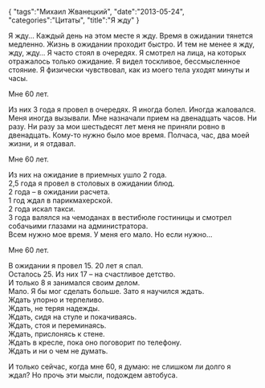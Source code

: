 {
    "tags":"Михаил Жванецкий",
    "date":"2013-05-24",
    "categories":"Цитаты",
    "title":"Я жду"
}

Я жду… Каждый день на этом месте я жду. Время в ожидании тянется медленно. Жизнь в ожидании проходит быстро. И тем не менее я жду, жду, жду… Я часто стоял в очередях. Я смотрел на лица, на которых отражалось только ожидание. Я видел тоскливое, бессмысленное стояние. Я физически чувствовал, как из моего тела уходят минуты и часы.

Мне 60 лет.

Из них 3 года я провел в очередях. Я иногда болел. Иногда жаловался. Меня иногда вызывали. Мне назначали прием на двенадцать часов. Ни разу. Ни разу за мои шестьдесят лет меня не приняли ровно в двенадцать. Кому-то нужно было мое время. Полчаса, час, два моей жизни, и я отдавал.

Мне 60 лет.

Из них на ожидание в приемных ушло 2 года.  
2,5 года я провел в столовых в ожидании блюд.  
2 года – в ожидании расчета.  
1 год ждал в парикмахерской.  
2 года искал такси.  
3 года валялся на чемоданах в вестибюле гостиницы и смотрел собачьими глазами на администратора.  
Всем нужно мое время. У меня его мало. Но если нужно…

Мне 60 лет.

В ожидании я провел 15. 
20 лет я спал.  
Осталось 25. 
Из них 17 – на счастливое детство.  
И только 8 я занимался своим делом.  
Мало. Я бы мог сделать больше. Зато я научился ждать.  
Ждать упорно и терпеливо.  
Ждать, не теряя надежды.  
Ждать, сидя на стуле и покачиваясь.  
Ждать, стоя и переминаясь.  
Ждать, прислонясь к стене.  
Ждать в кресле, пока оно поговорит по телефону.  
Ждать и ни о чем не думать.

И только сейчас, когда мне 60, я думаю: не слишком ли долго я ждал? Но прочь эти мысли, подождем автобуса.
